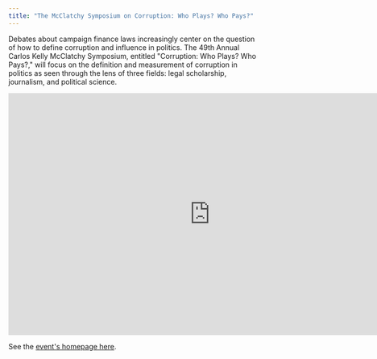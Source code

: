 ```yaml
---
title: "The McClatchy Symposium on Corruption: Who Plays? Who Pays?"
---
```


Debates about campaign finance laws increasingly center on the question of how to define corruption and influence in politics. The 49th Annual Carlos Kelly McClatchy Symposium, entitled "Corruption: Who Plays? Who Pays?," will focus on the definition and measurement of corruption in politics as seen through the lens of three fields: legal scholarship, journalism, and political science.


<iframe width="800" height="480" src="https://www.youtube.com/embed/pW3sosviZsI?rel=0" frameborder="0" allowfullscreen></iframe>


See the [event's homepage here](http://events.stanford.edu/events/501/50185/).
